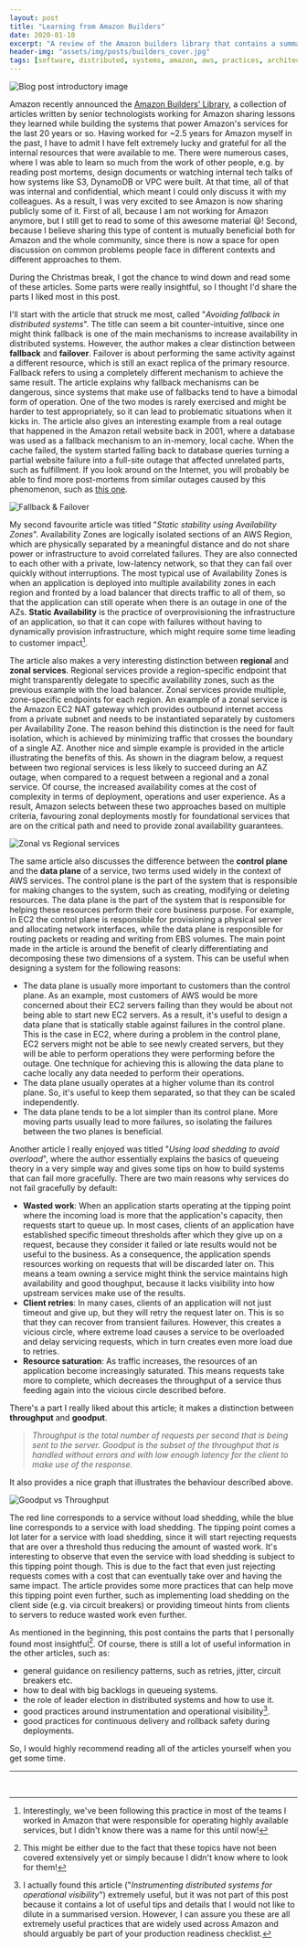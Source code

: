 ```yaml
---
layout: post
title: "Learning from Amazon Builders"
date: 2020-01-10
excerpt: "A review of the Amazon builders library that contains a summary of the parts I liked most"
header-img: "assets/img/posts/builders_cover.jpg"
tags: [software, distributed, systems, amazon, aws, practices, architecture, design]
---
```


![Blog post introductory image](../assets/img/posts/builders.jpg)

Amazon recently announced the [Amazon Builders' Library](https://aws.amazon.com/builders-library), a collection of articles written by senior technologists working for Amazon sharing lessons they learned while building the systems that power Amazon's services for the last 20 years or so. Having worked for ~2.5 years for Amazon myself in the past, I have to admit I have felt extremely lucky and grateful for all the internal resources that were available to me. There were numerous cases, where I was able to learn so much from the work of other people, e.g. by reading post mortems, design documents or watching internal tech talks of how systems like S3, DynamoDB or VPC were built. At that time, all of that was internal and confidential, which meant I could only discuss it with my colleagues. As a result, I was very excited to see Amazon is now sharing publicly some of it. First of all, because I am not working for Amazon anymore, but I still get to read to some of this awesome material :smiley:! Second, because I believe sharing this type of content is mutually beneficial both for Amazon and the whole community, since there is now a space for open discussion on common problems people face in different contexts and different approaches to them.

During the Christmas break, I got the chance to wind down and read some of these articles. Some parts were really insightful, so I thought I'd share the parts I liked most in this post.

I'll start with the article that struck me most, called "*Avoiding fallback in distributed systems*". The title can seem a bit counter-intuitive, since one might think fallback is one of the main mechanisms to increase availability in distributed systems. However, the author makes a clear distinction between **fallback** and **failover**. Failover is about performing the same activity against a different resource, which is still an exact replica of the primary resource. Fallback refers to using a completely different mechanism to achieve the same result. The article explains why fallback mechanisms can be dangerous, since systems that make use of fallbacks tend to have a bimodal form of operation. One of the two modes is rarely exercised and might be harder to test appropriately, so it can lead to problematic situations when it kicks in. The article also gives an interesting example from a real outage that happened in the Amazon retail website back in 2001, where a database was used as a fallback mechanism to an in-memory, local cache. When the cache failed, the system started falling back to database queries turning a partial website failure into a full-site outage that affected unrelated parts, such as fulfillment. If you look around on the Internet, you will probably be able to find more post-mortems from similar outages caused by this phenomenon, such as [this one](https://blog.coinbase.com/incident-post-mortem-june-25-26-2019-1d08c1657cbc).

![Fallback & Failover](../assets/img/posts/fallback_failover.png)

My second favourite article was titled "*Static stability using Availability Zones*". Availability Zones are logically isolated sections of an AWS Region, which are physically separated by a meaningful distance and do not share power or infrastructure to avoid correlated failures. They are also connected to each other with a private, low-latency network, so that they can fail over quickly without interruptions. The most typical use of Availability Zones is when an application is deployed into multiple availability zones in each region and fronted by a load balancer that directs traffic to all of them, so that the application can still operate when there is an outage in one of the AZs. **Static Availability** is the practice of overprovisioning the infrastructure of an application, so that it can cope with failures without having to dynamically provision infrastructure, which might require some time leading to customer impact[^static_availability_note]. 

The article also makes a very interesting distinction between **regional** and **zonal services**. Regional services provide a region-specific endpoint that might transparently delegate to specific availability zones, such as the previous example with the load balancer. Zonal services provide multiple, zone-specific endpoints for each region. An example of a zonal service is the Amazon EC2 NAT gateway which provides outbound internet access from a private subnet and needs to be instantiated separately by customers per Availability Zone. The reason behind this distinction is the need for fault isolation, which is achieved by minimizing traffic that crosses the boundary of a single AZ. Another nice and simple example is provided in the article illustrating the benefits of this. As shown in the diagram below, a request between two regional services is less likely to succeed during an AZ outage, when compared to a request between a regional and a zonal service. Of course, the increased availability comes at the cost of complexity in terms of deployment, operations and user experience. As a result, Amazon selects between these two approaches based on multiple criteria, favouring zonal deployments mostly for foundational services that are on the critical path and need to provide zonal availability guarantees. 

![Zonal vs Regional services](../assets/img/posts/zonal_vs_regional.png)

The same article also discusses the difference between the **control plane** and the **data plane** of a service, two terms used widely in the context of AWS services. The control plane is the part of the system that is responsible for making changes to the system, such as creating, modifying or deleting resources. The data plane is the part of the system that is responsible for helping these resources perform their core business purpose. For example, in EC2 the control plane is responsible for provisioning a physical server and allocating network interfaces, while the data plane is responsible for routing packets or reading and writing from EBS volumes. The main point made in the article is around the benefit of clearly differentiating and decomposing these two dimensions of a system. This can be useful when designing a system for the following reasons:

* The data plane is usually more important to customers than the control plane. As an example, most customers of AWS would be more concerned about their EC2 servers failing than they would be about not being able to start new EC2 servers. As a result, it's useful to design a data plane that is statically stable against failures in the control plane. This is the case in EC2, where during a problem in the control plane, EC2 servers might not be able to see newly created servers, but they will be able to perform operations they were performing before the outage. One technique for achieving this is allowing the data plane to cache locally any data needed to perform their operations. 
* The data plane usually operates at a higher volume than its control plane. So, it's useful to keep them separated, so that they can be scaled independently.
* The data plane tends to be a lot simpler than its control plane. More moving parts usually lead to more failures, so isolating the failures between the two planes is beneficial.

Another article I really enjoyed was titled "*Using load shedding to avoid overload*", where the author essentially explains the basics of queueing theory in a very simple way and gives some tips on how to build systems that can fail more gracefully. There are two main reasons why services do not fail gracefully by default:

* **Wasted work**: When an application starts operating at the tipping point where the incoming load is more that the application's capacity, then requests start to queue up. In most cases, clients of an application have established specific timeout thresholds after which they give up on a request, because they consider it failed or late results would not be useful to the business. As a consequence, the application spends resources working on requests that will be discarded later on. This means a team owning a service might think the service maintains high availability and good thoughput, because it lacks visibility into how upstream services make use of the results.
* **Client retries**: In many cases, clients of an application will not just timeout and give up, but they will retry the request later on. This is so that they can recover from transient failures. However, this creates a vicious circle, where extreme load causes a service to be overloaded and delay servicing requests, which in turn creates even more load due to retries.
* **Resource saturation**: As traffic increases, the resources of an application become increasingly saturated. This means requests take more to complete, which decreases the throughput of a service thus feeding again into the vicious circle described before.

There's a part I really liked about this article; it makes a distinction between **throughput** and **goodput**.

> *Throughput is the total number of requests per second that is being sent to the server. Goodput is the subset of the throughput that is handled without errors and with low enough latency for the client to make use of the response.*

It also provides a nice graph that illustrates the behaviour described above.

![Goodput vs Throughput](../assets/img/posts/goodput_throughput.png)

The red line corresponds to a service without load shedding, while the blue line corresponds to a service with load shedding. The tipping point comes a lot later for a service with load shedding, since it will start rejecting requests that are over a threshold thus reducing the amount of wasted work. It's interesting to observe that even the service with load shedding is subject to this tipping point though. This is due to the fact that even just rejecting requests comes with a cost that can eventually take over and having the same impact. The article provides some more practices that can help move this tipping point even further, such as implementing load shedding on the client side (e.g. via circuit breakers) or providing timeout hints from clients to servers to reduce wasted work even further.

As mentioned in the beginning, this post contains the parts that I personally found most insightful[^useful_caveat]. Of course, there is still a lot of useful information in the other articles, such as:

* general guidance on resiliency patterns, such as retries, jitter, circuit breakers etc.
* how to deal with big backlogs in queueing systems.
* the role of leader election in distributed systems and how to use it.
* good practices around instrumentation and operational visibility[^production_readiness_note].
* good practices for continuous delivery and rollback safety during deployments.

So, I would highly recommend reading all of the articles yourself when you get some time.

-----------------------------------------

<br/>

[^static_availability_note]: Interestingly, we've been following this practice in most of the teams I worked in Amazon that were responsible for operating highly available services, but I didn't know there was a name for this until now!
[^useful_caveat]: This might be either due to the fact that these topics have not been covered extensively yet or simply because I didn't know where to look for them!
[^production_readiness_note]: I actually found this article ("*Instrumenting distributed systems for operational visibility*") extremely useful, but it was not part of this post because it contains a lot of useful tips and details that I would not like to dilute in a summarised version. However, I can assure you these are all extremely useful practices that are widely used across Amazon and should arguably be part of your production readiness checklist.
